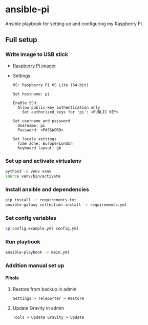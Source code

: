 # ansible-pi

Ansible playbook for setting up and configuring my Raspberry Pi.

## Full setup

### Write image to USB stick

- [Raspberry Pi imager](https://www.raspberrypi.com/software/)
- Settings:

  ```
  OS: Raspberry Pi OS Lite (64-bit)

  Set hostname: pi

  Enable SSH:
    Allow public-key authentication only
      Set authorized_keys for 'pi': <PUBLIC KEY>

  Set username and password
    Username: pi
    Password: <PASSWORD>

  Set locale settings
    Time zone: Europe/London
    Keyboard layout: gb
  ```

### Set up and activate virtualenv

```sh
python3 -m venv venv
source venv/bin/activate
```

### Install ansible and dependencies

```sh
pip install -r requirements.txt
ansible-galaxy collection install -r requirements.yml
```

### Set config variables

```sh
cp config.example.yml config.yml
```

### Run playbook

```sh
ansible-playbook -v main.yml
```

### Addition manual set up

#### Pihole

1. Restore from backup in admin

   ```
   Settings > Teleporter > Restore
   ```

1. Update Gravity in admin

   ```
   Tools > Update Gravity > Update
   ```
